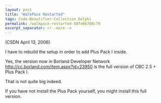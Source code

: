 ```yaml
---
layout: post
title: "WalkPace Restarted"
tags: Code-Beautifier-Collection Delphi
permalink: /walkpace-restarted-50fe0b708c79
excerpt_separator: <!--more-->
---
```

(CSDN April 13, 2006)

I have to rebuild the setup in order to add Plus Pack I inside.
<!--more-->

Yes, the version now in Borland Developer Network
http://cc.borland.com/item.aspx?id=23950
is the full version of CBC 2.5 + Plus Pack I.

That is not quite big indeed.

If you have not install the Plus Pack yourself, you might install this full version.
